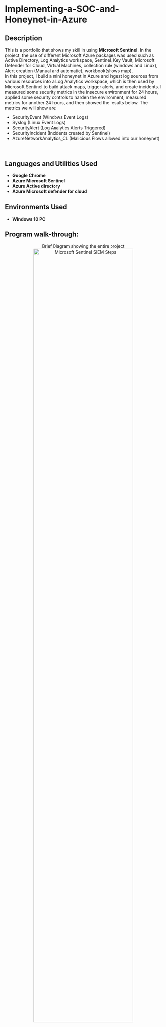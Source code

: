 <h1> <b>Implementing-a-SOC-and-Honeynet-in-Azure </b> </h1>
<h2>Description</h2>
This is a portfolio that shows my skill in using <b>Microsoft Sentinel</b>. In the project, the use of different Microsoft Azure packages was used such as Active Directory, Log Analytics workspace, Sentinel, Key Vault, Microsoft Defender for Cloud, Virtual Machines, collection rule (windows and Linux), Alert creation (Manual and automatic), workbook(shows map). 

<br/>
In this project, I build a mini honeynet in Azure and ingest log sources from various resources into a Log Analytics workspace, which is then used by Microsoft Sentinel to build attack maps, trigger alerts, and create incidents. I measured some security metrics in the insecure environment for 24 hours, applied some security controls to harden the environment, measured metrics for another 24 hours, and then showed the results below. The metrics we will show are:

- SecurityEvent (Windows Event Logs)
- Syslog (Linux Event Logs)
- SecurityAlert (Log Analytics Alerts Triggered)
- SecurityIncident (Incidents created by Sentinel)
- AzureNetworkAnalytics_CL (Malicious Flows allowed into our honeynet)
<br />

<h2>Languages and Utilities Used</h2>

- <b>Google Chrome</b> 
- <b>Azure Microsoft Sentinel</b>
- <b>Azure Active directory</b>
- <b>Azure Microsoft defender for cloud</b>

<h2>Environments Used </h2>

- <b>Windows 10 PC</b>

<h2>Program walk-through:</h2>

<p align="center">
Brief Diagram showing the entire project <br/>
<img src="https://i.imgur.com/RrBNnfz.png" height="80%" width="80%" alt="Microsoft Sentinel SIEM Steps"/>
<br />
<br />
Github profile to deploy Azure (https://github.com/Azure/Azure-Sentinel/tree/master/Tools/Sentinel-All-In-One)  <br/>
<img src="https://i.imgur.com/Jsmrq5T.png" height="80%" width="80%" alt="Microsoft Sentinel SIEM Steps"/>
<br />
<br />
Custom deployment configuration <br/>
<img src="https://i.imgur.com/nK1qtb6.png" height="80%" width="80%" alt="Microsoft Sentinel SIEM Steps"/>
<br />
<br />
Diagnostic Settings <br/>
<img src="https://i.imgur.com/U4Fy88k.png" height="80%" width="80%" alt="Microsoft Sentinel SIEM Steps"/>
<br />
<br />
Sentinel Analytic rules  <br/>
<img src="https://i.imgur.com/CC664dt.png" height="80%" width="80%" alt="Microsoft Sentinel SIEM Steps"/>
<br />
<br />
Setting up User Entity behavior <br/>
<img src="https://i.imgur.com/8soDNdU.png" height="80%" width="80%" alt="Microsoft Sentinel SIEM Steps"/>
<br />
<br />
Creating watchlist for  <br/>
<img src="https://i.imgur.com/GgIis0h.png" height="80%" width="80%" alt="Microsoft Sentinel SIEM Steps"/>
<br />
<br /> 
Creating an Analytic Scheduled Rule using KQL <br/>
<img src="https://i.imgur.com/fbAnegq.png" height="80%" width="80%" alt="Microsoft Sentinel SIEM Steps"/>
<br />
<br />
Alert Enrichment <br/>
<img src="https://i.imgur.com/422hjIQ.png" height="80%" width="80%" alt="Microsoft Sentinel SIEM Steps"/>
<br />
<br />
Custom and Alert Information <br/>
<img src="https://i.imgur.com/vtiQ3XD.png" height="80%" width="80%" alt="Microsoft Sentinel SIEM Steps"/>
<br />
<br />
Query Scheduling <br/>
<img src="https://i.imgur.com/PAadSOC.png" height="80%" width="80%" alt="Microsoft Sentinel SIEM Steps"/>
<br />
<br />
Incident Setting <br/>
<img src="https://i.imgur.com/QXPiu8p.png" height="80%" width="80%" alt="Microsoft Sentinel SIEM Steps"/>
<br />
<br />
Disabling Security Features <br/>
<img src="https://i.imgur.com/Qq0GOnM.png" height="80%" width="80%" alt="Microsoft Sentinel SIEM Steps"/>
<br />
<br />
creating a new user <br/>
<img src="https://i.imgur.com/N8Dz4S0.png" height="80%" width="80%" alt="Microsoft Sentinel SIEM Steps"/>
<br />
<br />
Assigning roles to the new user <br/>
<img src="https://i.imgur.com/WEwZ6AL.png" height="80%" width="80%" alt="Microsoft Sentinel SIEM Steps"/>
<br />
<br />
 New User Password Update  <br/>
<img src="https://i.imgur.com/SdxkiLC.png" height="80%" width="80%" alt="Microsoft Sentinel SIEM Steps"/>
<br />
<br />
Logging into the new user settings to perform an attack <br/>
<img src="https://i.imgur.com/SsiEdDs.png" height="80%" width="80%" alt="Microsoft Sentinel SIEM Steps"/>
<br />
<br />
Changing user's password for exploitation <br/>
<img src="https://i.imgur.com/EEP0pIt.png" height="80%" width="80%" alt="Microsoft Sentinel SIEM Steps"/>
<br />
<br /> 
Disabling and deleting Diagnostic settings <br/>
<img src="https://i.imgur.com/V3TiyeE.png" height="80%" width="80%" alt="Microsoft Sentinel SIEM Steps"/>
<br />
<br />
Disabling health monitoring <br/>
<img src="https://i.imgur.com/a8k417M.png" height="80%" width="80%" alt="Microsoft Sentinel SIEM Steps"/>
<br />
<br />
Generated incident Detected by Sentinel <br/>
<img src="https://i.imgur.com/EMLUxb1.png" height="80%" width="80%" alt="Microsoft Sentinel SIEM Steps"/>
<br />
<br />
Successful sign-in from Tor <br/>
<img src="https://i.imgur.com/1r4NTmL.png" height="80%" width="80%" alt="Microsoft Sentinel SIEM Steps"/>
<br />
<br />
Sentinel showing Logged activity by attacker  <br/>
<img src="https://i.imgur.com/ZDSqLjn.png" height="80%" width="80%" alt="Microsoft Sentinel SIEM Steps"/>
<br />
<br />
</p>

<!--
 ```diff
- text in red
+ text in green
! text in orange
# text in gray
@@ text in purple (and bold)@@
```
--!>
